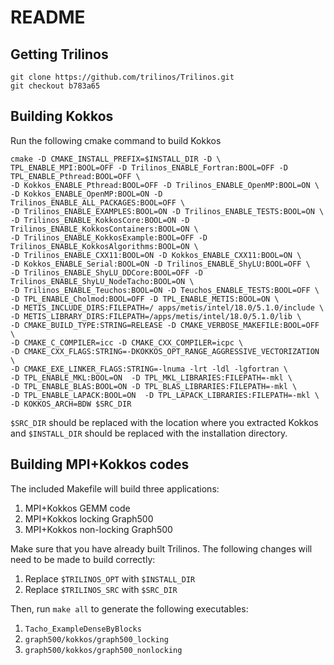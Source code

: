 # README

## Getting Trilinos

```
git clone https://github.com/trilinos/Trilinos.git
git checkout b783a65
```

## Building Kokkos

Run the following cmake command to build Kokkos
```
cmake -D CMAKE_INSTALL_PREFIX=$INSTALL_DIR -D \
TPL_ENABLE_MPI:BOOL=OFF -D Trilinos_ENABLE_Fortran:BOOL=OFF -D TPL_ENABLE_Pthread:BOOL=OFF \
-D Kokkos_ENABLE_Pthread:BOOL=OFF -D Trilinos_ENABLE_OpenMP:BOOL=ON \
-D Kokkos_ENABLE_OpenMP:BOOL=ON -D Trilinos_ENABLE_ALL_PACKAGES:BOOL=OFF \
-D Trilinos_ENABLE_EXAMPLES:BOOL=ON -D Trilinos_ENABLE_TESTS:BOOL=ON \
-D Trilinos_ENABLE_KokkosCore:BOOL=ON -D Trilinos_ENABLE_KokkosContainers:BOOL=ON \
-D Trilinos_ENABLE_KokkosExample:BOOL=OFF -D Trilinos_ENABLE_KokkosAlgorithms:BOOL=ON \
-D Trilinos_ENABLE_CXX11:BOOL=ON -D Kokkos_ENABLE_CXX11:BOOL=ON \
-D Kokkos_ENABLE_Serial:BOOL=ON -D Trilinos_ENABLE_ShyLU:BOOL=OFF \
-D Trilinos_ENABLE_ShyLU_DDCore:BOOL=OFF -D Trilinos_ENABLE_ShyLU_NodeTacho:BOOL=ON \
-D Trilinos_ENABLE_Teuchos:BOOL=ON -D Teuchos_ENABLE_TESTS:BOOL=OFF \
-D TPL_ENABLE_Cholmod:BOOL=OFF -D TPL_ENABLE_METIS:BOOL=ON \
-D METIS_INCLUDE_DIRS:FILEPATH=/ apps/metis/intel/18.0/5.1.0/include \
-D METIS_LIBRARY_DIRS:FILEPATH=/apps/metis/intel/18.0/5.1.0/lib \
-D CMAKE_BUILD_TYPE:STRING=RELEASE -D CMAKE_VERBOSE_MAKEFILE:BOOL=OFF \
-D CMAKE_C_COMPILER=icc -D CMAKE_CXX_COMPILER=icpc \
-D CMAKE_CXX_FLAGS:STRING=-DKOKKOS_OPT_RANGE_AGGRESSIVE_VECTORIZATION \
-D CMAKE_EXE_LINKER_FLAGS:STRING=-lnuma -lrt -ldl -lgfortran \
-D TPL_ENABLE_MKL:BOOL=ON  -D TPL_MKL_LIBRARIES:FILEPATH=-mkl \
-D TPL_ENABLE_BLAS:BOOL=ON -D TPL_BLAS_LIBRARIES:FILEPATH=-mkl \
-D TPL_ENABLE_LAPACK:BOOL=ON  -D TPL_LAPACK_LIBRARIES:FILEPATH=-mkl \
-D KOKKOS_ARCH=BDW $SRC_DIR
```

`$SRC_DIR` should be replaced with the location where you extracted Kokkos and `$INSTALL_DIR` should be replaced with the installation directory.

## Building MPI+Kokkos codes

The included Makefile will build three applications:

1. MPI+Kokkos GEMM code
2. MPI+Kokkos locking Graph500
3. MPI+Kokkos non-locking Graph500

Make sure that you have already built Trilinos. The following changes will need to be made to build correctly:

1. Replace `$TRILINOS_OPT` with `$INSTALL_DIR`
2. Replace `$TRILINOS_SRC` with `$SRC_DIR`

Then, run `make all` to generate the following executables:
1. `Tacho_ExampleDenseByBlocks`
2. `graph500/kokkos/graph500_locking`
3. `graph500/kokkos/graph500_nonlocking`
